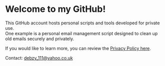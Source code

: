 # Welcome to my GitHub!

This GitHub account hosts personal scripts and tools developed for private use.  
One example is a personal email management script designed to clean up old emails securely and privately.

If you would like to learn more, you can review the [Privacy Policy here](https://gist.github.com/debzy111/49522972bae8f58b0ef3ca21d2769675#file-privacy-policy-md).

Contact: debzy_111@yahoo.co.uk
